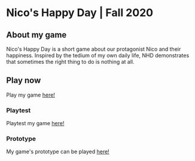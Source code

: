 # Nico's Happy Day | Fall 2020

## About my game
Nico's Happy Day is a short game about our protagonist Nico and their happiness. Inspired by the tedium of my own daily life, NHD demonstrates that sometimes the right thing to do is nothing at all.

## Play now
Play my game [here!](https://jenny-lim.github.io/IASC-1P04/final_build/Nicos_Happy_Day.html)


### Playtest
Playtest my game [here!](https://jenny-lim.github.io/IASC-1P04/playtest/playtest)

### Prototype
My game's prototype can be played [here!](https://jenny-lim.github.io/IASC-1P04/prototype/Nicos_Happy_Day.html)

